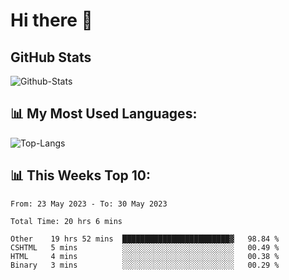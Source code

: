 # Hi there 👋

## GitHub Stats
![Github-Stats](https://github-readme-stats-sigma-five.vercel.app/api?username=ltorson&show_icons=true&theme=radical&count_private=true)

## 📊 My Most Used Languages:
![Top-Langs](https://github-readme-stats-sigma-five.vercel.app/api/top-langs/?username=LTorson&layout=compact&langs_count=10)

## 📊 This Weeks Top 10:
<!--START_SECTION:waka-->

```text
From: 23 May 2023 - To: 30 May 2023

Total Time: 20 hrs 6 mins

Other    19 hrs 52 mins  ████████████████████████▓   98.84 %
CSHTML   5 mins          ░░░░░░░░░░░░░░░░░░░░░░░░░   00.49 %
HTML     4 mins          ░░░░░░░░░░░░░░░░░░░░░░░░░   00.38 %
Binary   3 mins          ░░░░░░░░░░░░░░░░░░░░░░░░░   00.29 %
```

<!--END_SECTION:waka-->
